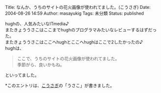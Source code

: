 Title: なんか、うちのサイトの花火画像が使われてました。(こうさぎ)
Date: 2004-08-26 14:59
Author: masayukig
Tags: 未分類
Status: published

hughの、人気みたいなITmedia♪  
またきょううさこはここまでhughのプログラマみたいなレビューするはずだった。  
またきょううさこはここへhughとここへhughはここで2したかったの♪  
hughは、  

> ここで、うちのサイトの花火画像が使われてました。  
> 季節がら、良いかもね。

といってました。

\*このエントリは、[こうさぎ](http://cousagi.yomiusa.net/)の「うさこ」が書きました。
